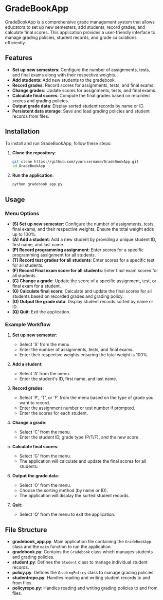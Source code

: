 # GradeBookApp

GradeBookApp is a comprehensive grade management system that allows educators to set up new semesters, add students, record grades, and calculate final scores. This application provides a user-friendly interface to manage grading policies, student records, and grade calculations efficiently.

## Features

- **Set up new semesters**: Configure the number of assignments, tests, and final exams along with their respective weights.
- **Add students**: Add new students to the gradebook.
- **Record grades**: Record scores for assignments, tests, and final exams.
- **Change grades**: Update scores for assignments, tests, and final exams.
- **Calculate final scores**: Compute the final grades based on recorded scores and grading policies.
- **Output grade data**: Display sorted student records by name or ID.
- **Persistent data storage**: Save and load grading policies and student records from files.

## Installation

To install and run GradeBookApp, follow these steps:

1. **Clone the repository**:
    ```bash
    git clone https://github.com/yourusername/GradeBookApp.git
    cd GradeBookApp
    ```

3. **Run the application**:
    ```bash
    python gradebook_app.py
    ```

## Usage

### Menu Options

- **(S) Set up new semester**: Configure the number of assignments, tests, final exams, and their respective weights. Ensure the total weight adds up to 100%.
- **(A) Add a student**: Add a new student by providing a unique student ID, first name, and last name.
- **(P) Record programming assignment**: Enter scores for a specific programming assignment for all students.
- **(T) Record test grades for all students**: Enter scores for a specific test for all students.
- **(F) Record Final exam score for all students**: Enter final exam scores for all students.
- **(C) Change a grade**: Update the score of a specific assignment, test, or final exam for a student.
- **(G) Calculate final score**: Calculate and update the final scores for all students based on recorded grades and grading policy.
- **(O) Output the grade data**: Display student records sorted by name or ID.
- **(Q) Quit**: Exit the application.

### Example Workflow

1. **Set up new semester**:
    - Select 'S' from the menu.
    - Enter the number of assignments, tests, and final exams.
    - Enter their respective weights ensuring the total weight is 100%.

2. **Add a student**:
    - Select 'A' from the menu.
    - Enter the student's ID, first name, and last name.

3. **Record grades**:
    - Select 'P', 'T', or 'F' from the menu based on the type of grade you want to record.
    - Enter the assignment number or test number if prompted.
    - Enter the scores for each student.

4. **Change a grade**:
    - Select 'C' from the menu.
    - Enter the student ID, grade type (P/T/F), and the new score.

5. **Calculate final scores**:
    - Select 'G' from the menu.
    - The application will calculate and update the final scores for all students.

6. **Output the grade data**:
    - Select 'O' from the menu.
    - Choose the sorting method (by name or ID).
    - The application will display the sorted student records.

7. **Quit**:
    - Select 'Q' from the menu to exit the application.

## File Structure

- **gradebook_app.py**: Main application file containing the `GradeBookApp` class and the `main` function to run the application.
- **gradebook.py**: Contains the `Gradebook` class which manages students and grading policies.
- **student.py**: Defines the `Student` class to manage individual student records.
- **policy.py**: Defines the `GradingPolicy` class to manage grading policies.
- **studentrepo.py**: Handles reading and writing student records to and from files.
- **policyrepo.py**: Handles reading and writing grading policies to and from files.



